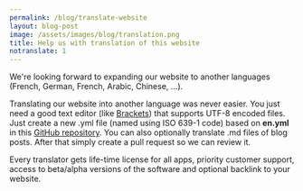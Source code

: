 ```yaml
---
permalink: /blog/translate-website
layout: blog-post
image: /assets/images/blog/translation.png
title: Help us with translation of this website
notranslate: 1
---
```


We're looking forward to expanding our website to another languages (French, German, French, Arabic, Chinese, ...).

Translating our website into another language was never easier. You just need a good text editor (like [Brackets](http://brackets.io/)) that supports UTF-8 encoded files. Just create a new .yml file (named using ISO 639-1 code) based on **en.yml** in this [GitHub repository](https://github.com/crystalidea/website-translation). You can also optionally translate .md files of blog posts. After that simply create a pull request so we can review it.

Every translator gets life-time license for all apps, priority customer support, access to beta/alpha versions of the software and optional backlink to your website.